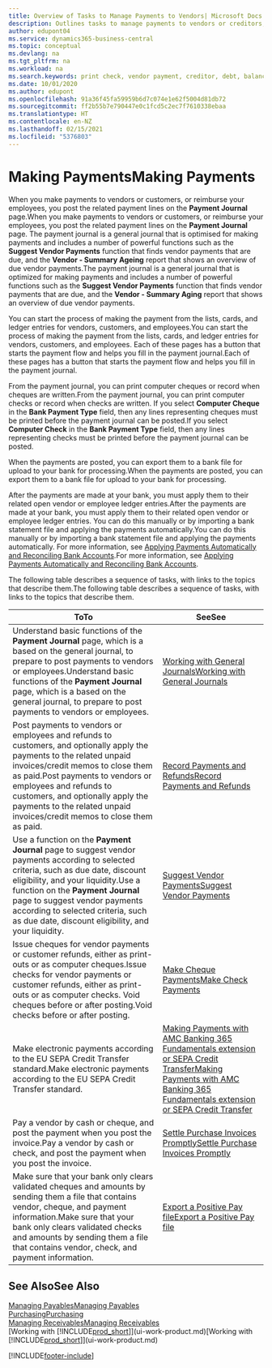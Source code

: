 ```yaml
---
title: Overview of Tasks to Manage Payments to Vendors| Microsoft Docs
description: Outlines tasks to manage payments to vendors or creditors, including posting payment lines and getting an overview of the balance due.
author: edupont04
ms.service: dynamics365-business-central
ms.topic: conceptual
ms.devlang: na
ms.tgt_pltfrm: na
ms.workload: na
ms.search.keywords: print check, vendor payment, creditor, debt, balance due, AP
ms.date: 10/01/2020
ms.author: edupont
ms.openlocfilehash: 91a36f45fa59959b6d7c074e1e62f5004d81db72
ms.sourcegitcommit: ff2b55b7e790447e0c1fcd5c2ec7f7610338ebaa
ms.translationtype: HT
ms.contentlocale: en-NZ
ms.lasthandoff: 02/15/2021
ms.locfileid: "5376803"
---
```

# <a name="making-payments"></a><span data-ttu-id="627c5-103">Making Payments</span><span class="sxs-lookup"><span data-stu-id="627c5-103">Making Payments</span></span>

<span data-ttu-id="627c5-104">When you make payments to vendors or customers, or reimburse your employees, you post the related payment lines on the **Payment Journal** page.</span><span class="sxs-lookup"><span data-stu-id="627c5-104">When you make payments to vendors or customers, or reimburse your employees, you post the related payment lines on the **Payment Journal** page.</span></span> <span data-ttu-id="627c5-105">The payment journal is a general journal that is optimised for making payments and includes a number of powerful functions such as the **Suggest Vendor Payments** function that finds vendor payments that are due, and the **Vendor - Summary Ageing** report that shows an overview of due vendor payments.</span><span class="sxs-lookup"><span data-stu-id="627c5-105">The payment journal is a general journal that is optimized for making payments and includes a number of powerful functions such as the **Suggest Vendor Payments** function that finds vendor payments that are due, and the **Vendor - Summary Aging** report that shows an overview of due vendor payments.</span></span>  

<span data-ttu-id="627c5-106">You can start the process of making the payment from the lists, cards, and ledger entries for vendors, customers, and employees.</span><span class="sxs-lookup"><span data-stu-id="627c5-106">You can start the process of making the payment from the lists, cards, and ledger entries for vendors, customers, and employees.</span></span> <span data-ttu-id="627c5-107">Each of these pages has a button that starts the payment flow and helps you fill in the payment journal.</span><span class="sxs-lookup"><span data-stu-id="627c5-107">Each of these pages has a button that starts the payment flow and helps you fill in the payment journal.</span></span>  

<span data-ttu-id="627c5-108">From the payment journal, you can print computer cheques or record when cheques are written.</span><span class="sxs-lookup"><span data-stu-id="627c5-108">From the payment journal, you can print computer checks or record when checks are written.</span></span> <span data-ttu-id="627c5-109">If you select **Computer Cheque** in the **Bank Payment Type** field, then any lines representing cheques must be printed before the payment journal can be posted.</span><span class="sxs-lookup"><span data-stu-id="627c5-109">If you select **Computer Check** in the **Bank Payment Type** field, then any lines representing checks must be printed before the payment journal can be posted.</span></span>

<span data-ttu-id="627c5-110">When the payments are posted, you can export them to a bank file for upload to your bank for processing.</span><span class="sxs-lookup"><span data-stu-id="627c5-110">When the payments are posted, you can export them to a bank file for upload to your bank for processing.</span></span>

<span data-ttu-id="627c5-111">After the payments are made at your bank, you must apply them to their related open vendor or employee ledger entries.</span><span class="sxs-lookup"><span data-stu-id="627c5-111">After the payments are made at your bank, you must apply them to their related open vendor or employee ledger entries.</span></span> <span data-ttu-id="627c5-112">You can do this manually or by importing a bank statement file and applying the payments automatically.</span><span class="sxs-lookup"><span data-stu-id="627c5-112">You can do this manually or by importing a bank statement file and applying the payments automatically.</span></span> <span data-ttu-id="627c5-113">For more information, see [Applying Payments Automatically and Reconciling Bank Accounts](receivables-apply-payments-auto-reconcile-bank-accounts.md).</span><span class="sxs-lookup"><span data-stu-id="627c5-113">For more information, see [Applying Payments Automatically and Reconciling Bank Accounts](receivables-apply-payments-auto-reconcile-bank-accounts.md).</span></span>

<span data-ttu-id="627c5-114">The following table describes a sequence of tasks, with links to the topics that describe them.</span><span class="sxs-lookup"><span data-stu-id="627c5-114">The following table describes a sequence of tasks, with links to the topics that describe them.</span></span>

| <span data-ttu-id="627c5-115">To</span><span class="sxs-lookup"><span data-stu-id="627c5-115">To</span></span> | <span data-ttu-id="627c5-116">See</span><span class="sxs-lookup"><span data-stu-id="627c5-116">See</span></span> |
| --- | --- |
|<span data-ttu-id="627c5-117">Understand basic functions of the **Payment Journal** page, which is a based on the general journal, to prepare to post payments to vendors or employees.</span><span class="sxs-lookup"><span data-stu-id="627c5-117">Understand basic functions of the **Payment Journal** page, which is a based on the general journal, to prepare to post payments to vendors or employees.</span></span>|[<span data-ttu-id="627c5-118">Working with General Journals</span><span class="sxs-lookup"><span data-stu-id="627c5-118">Working with General Journals</span></span>](ui-work-general-journals.md)|
|<span data-ttu-id="627c5-119">Post payments to vendors or employees and refunds to customers, and optionally apply the payments to the related unpaid invoices/credit memos to close them as paid.</span><span class="sxs-lookup"><span data-stu-id="627c5-119">Post payments to vendors or employees and refunds to customers, and optionally apply the payments to the related unpaid invoices/credit memos to close them as paid.</span></span>|[<span data-ttu-id="627c5-120">Record Payments and Refunds</span><span class="sxs-lookup"><span data-stu-id="627c5-120">Record Payments and Refunds</span></span>](payables-how-post-payments-refunds.md)|
| <span data-ttu-id="627c5-121">Use a function on the **Payment Journal** page to suggest vendor payments according to selected criteria, such as due date, discount eligibility, and your liquidity.</span><span class="sxs-lookup"><span data-stu-id="627c5-121">Use a function on the **Payment Journal** page to suggest vendor payments according to selected criteria, such as due date, discount eligibility, and your liquidity.</span></span> |[<span data-ttu-id="627c5-122">Suggest Vendor Payments</span><span class="sxs-lookup"><span data-stu-id="627c5-122">Suggest Vendor Payments</span></span>](payables-how-suggest-vendor-payments.md) |
| <span data-ttu-id="627c5-123">Issue cheques for vendor payments or customer refunds, either as print-outs or as computer cheques.</span><span class="sxs-lookup"><span data-stu-id="627c5-123">Issue checks for vendor payments or customer refunds, either as print-outs or as computer checks.</span></span> <span data-ttu-id="627c5-124">Void cheques before or after posting.</span><span class="sxs-lookup"><span data-stu-id="627c5-124">Void checks before or after posting.</span></span> |[<span data-ttu-id="627c5-125">Make Cheque Payments</span><span class="sxs-lookup"><span data-stu-id="627c5-125">Make Check Payments</span></span>](payables-how-work-checks.md) |
|<span data-ttu-id="627c5-126">Make electronic payments according to the EU SEPA Credit Transfer standard.</span><span class="sxs-lookup"><span data-stu-id="627c5-126">Make electronic payments according to the EU SEPA Credit Transfer standard.</span></span>|[<span data-ttu-id="627c5-127">Making Payments with AMC Banking 365 Fundamentals extension or SEPA Credit Transfer</span><span class="sxs-lookup"><span data-stu-id="627c5-127">Making Payments with AMC Banking 365 Fundamentals extension or SEPA Credit Transfer</span></span>](finance-make-payments-with-bank-data-conversion-service-or-sepa-credit-transfer.md)|
| <span data-ttu-id="627c5-128">Pay a vendor by cash or cheque, and post the payment when you post the invoice.</span><span class="sxs-lookup"><span data-stu-id="627c5-128">Pay a vendor by cash or check, and post the payment when you post the invoice.</span></span> |[<span data-ttu-id="627c5-129">Settle Purchase Invoices Promptly</span><span class="sxs-lookup"><span data-stu-id="627c5-129">Settle Purchase Invoices Promptly</span></span>](finance-how-to-settle-purchase-invoices-promptly.md) |
| <span data-ttu-id="627c5-130">Make sure that your bank only clears validated cheques and amounts by sending them a file that contains vendor, cheque, and payment information.</span><span class="sxs-lookup"><span data-stu-id="627c5-130">Make sure that your bank only clears validated checks and amounts by sending them a file that contains vendor, check, and payment information.</span></span> |[<span data-ttu-id="627c5-131">Export a Positive Pay file</span><span class="sxs-lookup"><span data-stu-id="627c5-131">Export a Positive Pay file</span></span>](finance-how-positive-pay.md) |

## <a name="see-also"></a><span data-ttu-id="627c5-132">See Also</span><span class="sxs-lookup"><span data-stu-id="627c5-132">See Also</span></span>
[<span data-ttu-id="627c5-133">Managing Payables</span><span class="sxs-lookup"><span data-stu-id="627c5-133">Managing Payables</span></span>](payables-manage-payables.md)  
[<span data-ttu-id="627c5-134">Purchasing</span><span class="sxs-lookup"><span data-stu-id="627c5-134">Purchasing</span></span>](purchasing-manage-purchasing.md)  
[<span data-ttu-id="627c5-135">Managing Receivables</span><span class="sxs-lookup"><span data-stu-id="627c5-135">Managing Receivables</span></span>](receivables-manage-receivables.md)  
<span data-ttu-id="627c5-136">[Working with [!INCLUDE[prod_short](includes/prod_short.md)]](ui-work-product.md)</span><span class="sxs-lookup"><span data-stu-id="627c5-136">[Working with [!INCLUDE[prod_short](includes/prod_short.md)]](ui-work-product.md)</span></span>  


[!INCLUDE[footer-include](includes/footer-banner.md)]